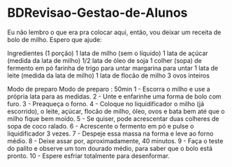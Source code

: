 # BDRevisao-Gestao-de-Alunos
Eu não lembro o que era pra colocar aqui, então, vou deixar um receita de bolo de milho. Espero que ajude:

Ingredientes (1 porção)
1 lata de milho (sem o líquido)
1 lata de açúcar (medida da lata de milho)
1/2 lata de óleo de soja
1 colher (sopa) de fermento em pó
farinha de trigo para untar
margarina para untar
1 lata de leite (medida da lata de milho)
1 lata de flocão de milho
3 ovos inteiros

Modo de preparo
Modo de preparo : 50min
1 - Escorra o milho e use a própria lata para as medidas.
2 - Unte e enfarinhe uma forma de bolo com furo.
3 - Preaqueça o forno.
4 - Coloque no liquidificador o milho (já escorrido), o leite, açúcar, flocão de milho, óleo, ovos e bata bem até que o milho fique bem moído.
5 - Se quiser, pode acrescentar duas colheres de sopa de coco ralado.
6 - Acrescente o fermento em pó e pulse o liquidificador 3 vezes.
7 - Despeje essa massa na forma e leve ao forno médio.
8 - Deixe assar por, aproximadamente, 40 minutos.
9 - Faça o teste do palito e observe um tom dourado médio, para saber que o bolo está pronto.
10 - Espere esfriar totalmente para desenformar.

